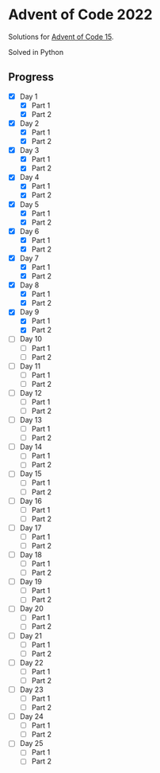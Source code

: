 # Advent of Code 2022
Solutions for [Advent of Code 15](https://adventofcode.com/2015).

Solved in Python


## Progress
- [X] Day 1
    - [X] Part 1
    - [X] Part 2
- [X] Day 2
    - [X] Part 1
    - [X] Part 2
- [X] Day 3
    - [X] Part 1
    - [X] Part 2
- [X] Day 4
    - [X] Part 1
    - [X] Part 2
- [X] Day 5
    - [X] Part 1
    - [X] Part 2
- [X] Day 6
    - [X] Part 1
    - [X] Part 2
- [X] Day 7
    - [X] Part 1
    - [X] Part 2
- [X] Day 8
    - [X] Part 1
    - [X] Part 2
- [X] Day 9
    - [X] Part 1
    - [X] Part 2
- [ ] Day 10
    - [ ] Part 1
    - [ ] Part 2
- [ ] Day 11
    - [ ] Part 1
    - [ ] Part 2
- [ ] Day 12
    - [ ] Part 1
    - [ ] Part 2
- [ ] Day 13
    - [ ] Part 1
    - [ ] Part 2
- [ ] Day 14
    - [ ] Part 1
    - [ ] Part 2
- [ ] Day 15
    - [ ] Part 1
    - [ ] Part 2
- [ ] Day 16
    - [ ] Part 1
    - [ ] Part 2
- [ ] Day 17
    - [ ] Part 1
    - [ ] Part 2
- [ ] Day 18
    - [ ] Part 1
    - [ ] Part 2
- [ ] Day 19
    - [ ] Part 1
    - [ ] Part 2
- [ ] Day 20
    - [ ] Part 1
    - [ ] Part 2
- [ ] Day 21
    - [ ] Part 1
    - [ ] Part 2
- [ ] Day 22
    - [ ] Part 1
    - [ ] Part 2
- [ ] Day 23
    - [ ] Part 1
    - [ ] Part 2
- [ ] Day 24
    - [ ] Part 1
    - [ ] Part 2
- [ ] Day 25
    - [ ] Part 1
    - [ ] Part 2